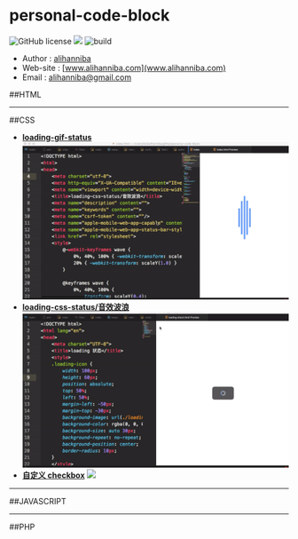 # personal-code-block

![GitHub license](https://img.shields.io/badge/license-MIT-blue.svg) ![](https://img.shields.io/badge/%20%20Shell-%20%20%20%203,744-89e051.svg)
![build](https://img.shields.io/wercker/ci/wercker/docs.svg)



* Author    : [alihanniba](www.alihanniba.com)
* Web-site  : [www.alihanniba.com](www.alihanniba.com)
* Email     : [alihanniba@gmail.com](alihanniba@gmail.com)

##HTML

___

##CSS
* **[loading-gif-status](./css/loading-gif-block/loading-block.html)**
	![](./img/loading-gif.gif)
* **[loading-css-status/音效波浪](./css/loading-css-block/index.html)**
	![](./img/loading-css.gif)
* **[自定义 checkbox](./css/check-box/check-box)**
	![](./img/checkbox.gif)


___

##JAVASCRIPT

___

##PHP
